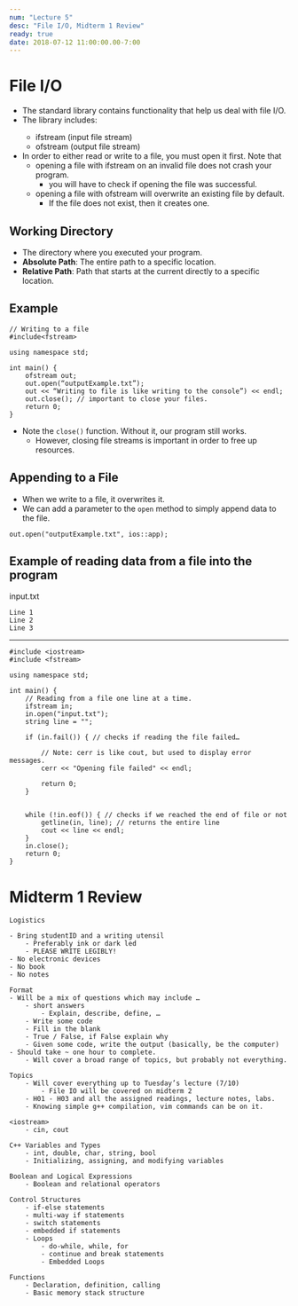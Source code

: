 ```yaml
---
num: "Lecture 5"
desc: "File I/O, Midterm 1 Review"
ready: true
date: 2018-07-12 11:00:00.00-7:00
---
```


# File I/O

* The standard library contains functionality that help us deal with file I/O.
* The <fstream> library includes:
	* ifstream (input file stream)
	* ofstream (output file stream)
* In order to either read or write to a file, you must open it first. Note that
	* opening a file with ifstream on an invalid file does not crash your program.
		* you will have to check if opening the file was successful.
	* opening a file with ofstream will overwrite an existing file by default.
		* If the file does not exist, then it creates one.

## Working Directory

* The directory where you executed your program.
* <b>Absolute Path</b>: The entire path to a specific location.
* <b>Relative Path</b>: Path that starts at the current directly to a specific location.

## Example

```
// Writing to a file
#include<fstream>

using namespace std;

int main() {
	ofstream out;
	out.open(“outputExample.txt”);
	out << “Writing to file is like writing to the console”) << endl;
	out.close(); // important to close your files.
	return 0;
}
```

* Note the `close()` function. Without it, our program still works.
	* However, closing file streams is important in order to free up resources.

## Appending to a File

* When we write to a file, it overwrites it.
* We can add a parameter to the `open` method to simply append data to the file.

```
out.open("outputExample.txt", ios::app);
```

## Example of reading data from a file into the program

input.txt
```
Line 1
Line 2
Line 3
```
----
```
#include <iostream>
#include <fstream>

using namespace std;

int main() {
	// Reading from a file one line at a time.
	ifstream in;
	in.open("input.txt");
	string line = "";

	if (in.fail()) { // checks if reading the file failed…
		
		// Note: cerr is like cout, but used to display error messages.
		cerr << "Opening file failed" << endl;

		return 0;
	}


	while (!in.eof()) { // checks if we reached the end of file or not
		getline(in, line); // returns the entire line
		cout << line << endl;
	}
	in.close();
	return 0;
}

```

# Midterm 1 Review

```
Logistics

- Bring studentID and a writing utensil
	- Preferably ink or dark led
	- PLEASE WRITE LEGIBLY!
- No electronic devices
- No book
- No notes

Format
- Will be a mix of questions which may include …
	- short answers
		- Explain, describe, define, …
	- Write some code
	- Fill in the blank
	- True / False, if False explain why
	- Given some code, write the output (basically, be the computer)
- Should take ~ one hour to complete.
	- Will cover a broad range of topics, but probably not everything.

Topics
	- Will cover everything up to Tuesday’s lecture (7/10)
		- File IO will be covered on midterm 2
	- H01 - H03 and all the assigned readings, lecture notes, labs.
	- Knowing simple g++ compilation, vim commands can be on it.

<iostream>
	- cin, cout

C++ Variables and Types
	- int, double, char, string, bool
	- Initializing, assigning, and modifying variables

Boolean and Logical Expressions
	- Boolean and relational operators
	
Control Structures
	- if-else statements
	- multi-way if statements
	- switch statements
	- embedded if statements
	- Loops
		- do-while, while, for
		- continue and break statements
		- Embedded Loops

Functions
	- Declaration, definition, calling
	- Basic memory stack structure
```
